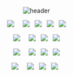 <div align=center>

![header](https://capsule-render.vercel.app/api?type=Waving&color=timeAuto&height=180&text=Haeun's%20GitHub&fontColor=ffffff&fontSize=40&animation=twinkling)


<img src="https://img.shields.io/badge/Data-848484"/>&nbsp;&nbsp;&nbsp;&nbsp;
<img src="https://img.shields.io/badge/Python-3766AB?style=flat-square&logo=Python&logoColor=white"/>&nbsp;&nbsp;
<img src="https://img.shields.io/badge/Tensorflow-FF6F00?style=flat-square&logo=tensorflow&logoColor=white"/>&nbsp;&nbsp;
<img src="https://img.shields.io/badge/MySQL-4479A1?style=flat-square&logo=mysql&logoColor=white"/>&nbsp;&nbsp;
<img src="https://img.shields.io/badge/Amazon RDS-527FFF?style=flat-square&logo=amazonrds&logoColor=white">

<img src="https://img.shields.io/badge/Web-Backend-848484"/>&nbsp;&nbsp;&nbsp;&nbsp;
<img src="https://img.shields.io/badge/Spring Boot-6DB33F?style=flat-square&logo=springboot&logoColor=white"/>&nbsp;&nbsp;
<img src="https://img.shields.io/badge/Node.js-339933?style=flat-square&logo=nodedotjs&logoColor=white">&nbsp;&nbsp;
<img src="https://img.shields.io/badge/Express-000000?style=flat-square&logo=express&logoColor=white">

<img src="https://img.shields.io/badge/Cloud-848484"/>&nbsp;&nbsp;&nbsp;&nbsp;
<img src="https://img.shields.io/badge/AWS-232F3E?style=flat-square&logo=amazonaws&logoColor=white"/>&nbsp;&nbsp;
<img src="https://img.shields.io/badge/Kubernetes-326CE5?style=flat-square&logo=kubernetes&logoColor=white"/>&nbsp;&nbsp;
<img src="https://img.shields.io/badge/Terraform-844FBA?style=flat-square&logo=terraform&logoColor=white"/>

<img src="https://img.shields.io/badge/etc-848484"/>&nbsp;&nbsp;&nbsp;&nbsp;
<img src="https://img.shields.io/badge/Linux-FCC624?style=flat-square&logo=linux&logoColor=white"/>&nbsp;&nbsp;
<img src="https://img.shields.io/badge/Docker-2496ED?style=flat-square&logo=docker&logoColor=white">&nbsp;&nbsp;
<img src="https://img.shields.io/badge/GitHub Actions-2088FF?style=flat-square&logo=githubactions&logoColor=white">&nbsp;&nbsp;


<!--
---
## Contact 
<br>
<a href="https://velog.io/@hann79"><img src="https://img.shields.io/badge/Velog-20C997?style=flat-square&logo=Velog&logoColor=white"/></a>&nbsp;&nbsp; 
<a href="mailto:gkdmsgkdms00@naver.com"><img src="https://img.shields.io/badge/Naver mail-03C75A?style=flat-square&logo=naver&logoColor=white&link=mailto:gkdmsgkdms00@naver.com"/></a>


[![Top Langs](https://github-readme-stats.vercel.app/api/top-langs/?username=hann0079&layout=compact)](https://github.com/hann0079/github-readme-stats)</div>

-->
